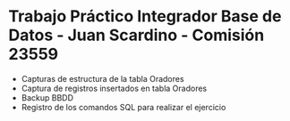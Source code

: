 # Trabajo Práctico Integrador Base de Datos - Juan Scardino - Comisión 23559
- Capturas de estructura de la tabla Oradores
- Captura de registros insertados en tabla Oradores
- Backup BBDD
- Registro de los comandos SQL para realizar el ejercicio
